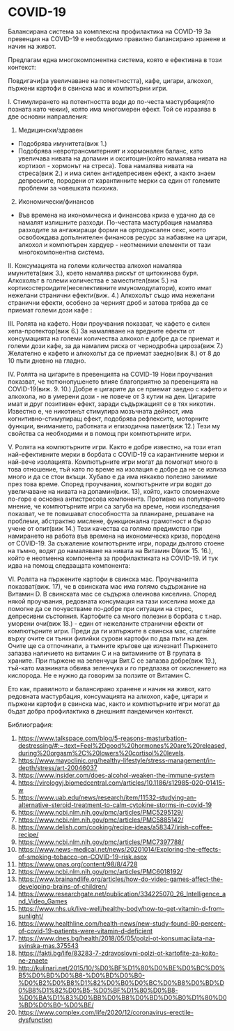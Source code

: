 # COVID-19
Балансирана система за комплексна профилактика на COVID-19
За превенция на COVID-19 е необходимо правилно балансирано хранене и начин на живот.

Предлагам една многокомпонентна система, която е ефективна в този контекст:

Повдигачи(за увеличаване на потентността), кафе, цигари, алкохол, пържени картофи в свинска мас и компютърни игри.

I. Стимулирането на  потентността води до по-честа мастурбация(по позната като чекии), която има многомерен ефект. Той се изразява в две основни направления:
1) Медицински/здравен
- Подобрява имунитета(виж 1.)
- Подобрява невротрансмитерният и хормонален баланс, като увеличава нивата на допамин и окситоцин(който намалява нивата на кортизол - хормонът на стреса).
Това намалява нивата на стреса(виж 2.) и има силен антидепресивен ефект, а както знаем депресиите, породени от карантинните мерки са един от големите проблеми за човешката психика.
2) Икономически/финансов
- Във времена на икономическа и финансова криза е удачно да се намалят излишните разходи. По-честата мастурбация намалява разходите за ангажиращи форми на ортодоксален секс, 
което освобождава допълнителен финансов ресурс за набавяне на цигари, алкохол и компютърен хардуер - неотменими елементи от тази многокомпонентна система.

II. Консумацията на големи количества алкохол намалява имунитета(виж 3.), което намалява рискът от цитокинова буря. 
Алкохолът в големи количества е заместител(виж 5.) на кортикостероидите(неселективните имуномодулатори), които имат нежелани странични ефекти(виж. 4.)
Алкохолът също има нежелани странични ефекти, особено за черният дроб и затова трябва да се приемат големи дози кафе :

III. Ролята на кафето. 
Нови проучвания показват, че кафето е силен хепа-протектор(виж 6.)
За намаляване на вредните ефекти от консумацията на големи количества алкохол е добре да се приемат и големи дози кафе, за да намалим риска от чернодробна цироза(виж 7.)
Желателно е кафето и алкохолът да се приемат заедно(виж 8.) от 8 до 10 пъти дневно на гладно.

IV. Ролята на цигарите в превенцията на COVID-19
Нови проучвания показват, че тютюнопушенето влияе благоприятно за превенцията на COVID-19(виж. 9. 10.)
Добре е цигарите да се приемат заедно с кафето и алкохола, но в умерени дози - не повече от 3 кутии на ден.
Цигарите имат и друг позитивен ефект, заради съдържащият се в тях никотин. Известно е, че никотинът стимулира мозъчната
дейност, има когнитивно-стимулиращ ефект, подобрява рефлексите, моторните функции, вниманието, работната и епизодична памет(виж 12.)
Тези му свойства са необходими и в помощ при компютърните игри. 

V. Ролята на компютърните игри. 
Както е добре известно, на този етап най-ефективните мерки в борбата с COVID-19 са карантинните мерки и най-вече изолацията.
Компютърните игри могат да помогнат много в това отношение, тъй като по време на изолация е добре да не се излиза много и да се стои вкъщи. Хубаво е да има някакво полезно занимие през това време. Според проучвания, компютърните игри водят до увеличаване на нивата на допамин(виж. 13),
който, както споменахме по-горе е основна антистресова компонента. Противно на популярното мнение, че компютърните игри са загуба на време, нови изследвания показват,
че те повишават способността за планиране, решаване на проблеми, абстрактно мислене, функционална грамотност и бързо учене от опит(виж 14.)
Тези качества са голямо предимство при намирането на работа във времена на икономическа криза, породена от COVID-19.
За съжаление компютърните игри, поради дългото стоене на тъмно, водят до намаляване на нивата на Витамин D(виж 15. 16.), който е неотменна компонента за профилактиката на COVID-19.
И тук идва на помощ следващата компонента:

VI. Ролята на пържените картофи в свинска мас.
Проучванията показват(виж. 17), че в свинската мас има голямо съдържание на Витамин D. В свинската мас се съдържа олеинова киселина. 
Според някой проучвания, редовната консумация на тази киселина може да помогне да се почувстваме по-добре при ситуации на стрес, депресивни състояния.
Картофите са много полезни в борбата с т.нар. уморени очи(виж 18.) - един от нежеланите странични ефекти от компютърните игри. 
Преди да ги изпържите в свинска мас, слагайте върху очите си тънки филийки сурови картофи по два пъти на ден. Очите ще са отпочинали, а тъмните кръгове ще изчезнат!
Пърженето запазва наличието на витамин C и на витамините от B групата в храните. 
При пържене на зеленчуци Вит.С се запазва добре(виж 19.), тъй-като мазнината обвива зеленчука и го предпазва от окислението на кислорода.
Не е нужно да говорим за ползите от Витамин C.

Ето как, правилното и балансирано хранене и начин на живот, като редовната мастурбация, консумацията на алкохол, кафе, цигари и пържени картофи в свинска мас, както и компютърните игри могат да бъдат добра профилактика в днешният пандемичен контекст.



Библиография:
1. https://www.talkspace.com/blog/5-reasons-masturbation-destressing/#:~:text=Feel%2Dgood%20hormones%20are%20released,during%20orgasm%2C%20lowers%20cortisol%20levels.
2. https://www.mayoclinic.org/healthy-lifestyle/stress-management/in-depth/stress/art-20046037
3. https://www.insider.com/does-alcohol-weaken-the-immune-system
4. https://virologyj.biomedcentral.com/articles/10.1186/s12985-020-01415-w
5. https://www.uab.edu/news/research/item/11532-studying-an-alternative-steroid-treatment-to-calm-cytokine-storms-in-covid-19
6. https://www.ncbi.nlm.nih.gov/pmc/articles/PMC5295129/
7. https://www.ncbi.nlm.nih.gov/pmc/articles/PMC5885142/
8. https://www.delish.com/cooking/recipe-ideas/a58347/irish-coffee-recipe/
9. https://www.ncbi.nlm.nih.gov/pmc/articles/PMC7397788/
10. https://www.news-medical.net/news/20201014/Exploring-the-effects-of-smoking-tobacco-on-COVID-19-risk.aspx
11. https://www.pnas.org/content/98/8/4728
12. https://www.ncbi.nlm.nih.gov/pmc/articles/PMC6018192/
13. https://www.brainandlife.org/articles/how-do-video-games-affect-the-developing-brains-of-children/
14. https://www.researchgate.net/publication/334225070_26_Intelligence_and_Video_Games
15. https://www.nhs.uk/live-well/healthy-body/how-to-get-vitamin-d-from-sunlight/
16. https://www.healthline.com/health-news/new-study-found-80-percent-of-covid-19-patients-were-vitamin-d-deficient
17. https://www.dnes.bg/health/2018/05/05/polzi-ot-konsumaciiata-na-svinska-mas.375543
18. https://fakti.bg/life/83283-7-zdravoslovni-polzi-ot-kartofite-za-koito-ne-znaete
19. http://kulinari.net/2015/10/%D0%BF%D1%80%D0%BE%D0%BC%D0%B5%D0%BD%D0%B8-%D0%BD%D0%B0-%D0%B2%D0%B8%D1%82%D0%B0%D0%BC%D0%B8%D0%BD%D0%B8%D1%82%D0%B5-%D0%BF%D1%80%D0%B8-%D0%BA%D1%83%D0%BB%D0%B8%D0%BD%D0%B0%D1%80%D0%BD%D0%B0-%D0%BE/
20. https://www.complex.com/life/2020/12/coronavirus-erectile-dysfunction
